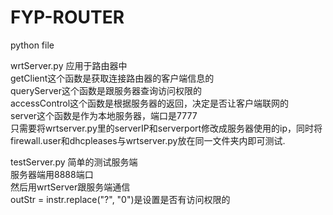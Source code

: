 # FYP-ROUTER
python file

wrtServer.py 应用于路由器中
  <Br/>getClient这个函数是获取连接路由器的客户端信息的
  <Br/>queryServer这个函数是跟服务器查询访问权限的
  <Br/>accessControl这个函数是根据服务器的返回，决定是否让客户端联网的
  <Br/>server这个函数是作为本地服务器，端口是7777
  <Br/>只需要将wrtserver.py里的serverIP和serverport修改成服务器使用的ip，同时将firewall.user和dhcpleases与wrtserver.py放在同一文件夹内即可测试.

testServer.py 简单的测试服务端
  <Br/>服务器端用8888端口
  <Br/> 然后用wrtServer跟服务端通信
  <Br/> outStr = instr.replace("?", "0")是设置是否有访问权限的
